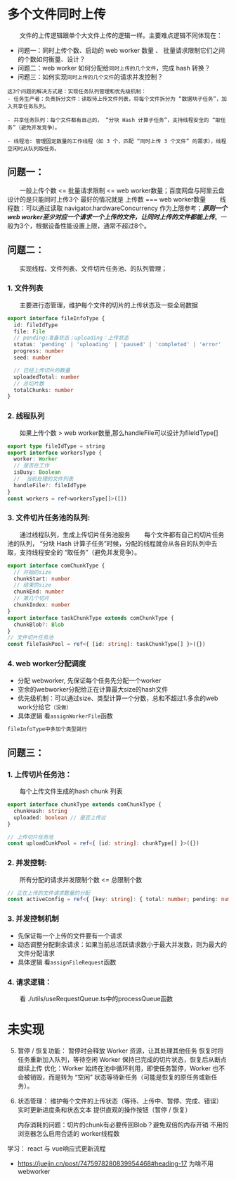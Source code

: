 # 多个文件同时上传

&emsp;&emsp;文件的上传逻辑跟单个大文件上传的逻辑一样。主要难点逻辑不同体现在：

- 问题一：同时上传个数、启动的 web worker 数量 、 批量请求限制它们之间的个数如何衡量、设计？
- 问题二：web worker 如何分配给`同时上传的几个文件`，完成 hash 转换？
- 问题三：如何实现`同时上传的几个文件`的请求并发控制？

```
这3个问题的解决方式是：实现任务队列管理和优先级机制：
- 任务生产者：负责拆分文件：读取待上传文件列表，将每个文件拆分为 “数据块子任务”，加入共享任务队列。

- 共享任务队列：每个文件都有自己的， “分块 Hash 计算子任务”，支持线程安全的 “取任务”（避免并发竞争）。

- 线程池: 管理固定数量的工作线程（如 3 个，匹配 “同时上传 3 个文件” 的需求），线程空闲时从队列取任务。

```

## 问题一：

&emsp;&emsp;一般上传个数 <= 批量请求限制 <= web worker数量；百度网盘与阿里云盘设计的是只能同时上传3个
最好的情况就是 上传数 === web worker数量
&emsp;&emsp;线程数：可以通过读取 navigator.hardwareConcurrency 作为上限参考；**_原则一个web worker至少对应一个请求一个上传的文件，让同时上传的文件都能上传_**。一般为3个，根据设备性能设置上限，通常不超过8个。

## 问题二：

&emsp;&emsp;实现线程、文件列表、文件切片任务池、的队列管理；

### 1. 文件列表

&emsp;&emsp;主要进行态管理，维护每个文件的切片的上传状态及一些全局数据

```ts
export interface fileInfoType {
  id: fileIdType
  file: File
  // pending:准备状态；uploading：上传状态
  status: 'pending' | 'uploading' | 'paused' | 'completed' | 'error'
  progress: number
  seed: number

  // 已经上传切片的数量
  uploadedTotal: number
  // 总切片数
  totalChunks: number
}
```

### 2. 线程队列

&emsp;&emsp;如果上传个数 > web worker数量,那么handleFile可以设计为fileIdType[]

```ts
export type fileIdType = string
export interface workersType {
  worker: Worker
  // 是否在工作
  isBusy: Boolean
  //  当前处理的文件列表
  handleFile?: fileIdType
}
const workers = ref<workersType[]>([])
```

### 3. 文件切片任务池的队列:

&emsp;&emsp;通过线程队列，生成上传切片任务池服务
&emsp;&emsp;每个文件都有自己的切片任务池的队列， “分块 Hash 计算子任务”时候，分配的线程就会从各自的队列中去取，支持线程安全的 “取任务”（避免并发竞争）。

```ts
export interface comChunkType {
  // 开始的size
  chunkStart: number
  // 结束的size
  chunkEnd: number
  // 第几个切片
  chunkIndex: number
}
export interface taskChunkType extends comChunkType {
  chunkBlob?: Blob
}
// 文件切片任务池
const fileTaskPool = ref<{ [id: string]: taskChunkType[] }>({})
```

### 4. web worker分配调度

- 分配 webworker, 先保证每个任务先分配一个worker
- 空余的webworker分配给正在计算最大size的hash文件
- 优先级机制：可以通过size、类型计算一个分数，总和不超过1.多余的web work分给它`（没做）`
- 具体逻辑 看`assignWorkerFile`函数

```ts
fileInfoType中多加个类型就行
```

## 问题三：

### 1. 上传切片任务池：

&emsp;&emsp;每个上传文件生成的hash chunk 列表

```ts
export interface chunkType extends comChunkType {
  chunkHash: string
  uploaded: boolean // 是否上传过
}

// 上传切片任务池
const uploadCunkPool = ref<{ [id: string]: chunkType[] }>({})
```

### 2. 并发控制:

&emsp;&emsp;所有分配的请求并发限制个数 <= 总限制个数

```ts
// 正在上传的文件请求数量的分配
const activeConfig = ref<{ [key: string]: { total: number; pending: number } }>({})
```

### 3. 并发控制机制

- 先保证每一个上传的文件要有一个请求
- 动态调整分配剩余请求：如果当前总活跃请求数小于最大并发数，则为最大的文件分配请求
- 具体逻辑 看`assignFileRequest`函数

### 4. 请求逻辑：

&emsp;&emsp;看 ./utils/useRequestQueue.ts中的processQueue函数

# 未实现

5. 暂停 / 恢复功能：
   暂停时会释放 Worker 资源，让其处理其他任务
   恢复时将任务重新加入队列，等待空闲 Worker
   保持已完成的切片状态，恢复后从断点继续上传
   优化：Worker 始终在池中循环利用，即使任务暂停，Worker 也不会被销毁，而是转为 “空闲” 状态等待新任务（可能是恢复的原任务或新任务）。
6. 状态管理：
   维护每个文件的上传状态（等待、上传中、暂停、完成、错误）
   实时更新进度条和状态文本
   提供直观的操作按钮（暂停 / 恢复）

   内存消耗的问题：切片的chunk有必要传回Blob？避免双倍的内存开销
   不用的浏览器怎么启用合适的 worker线程数

学习： react 与 vue响应式更新流程

- https://juejin.cn/post/7475978280839954468#heading-17
  为啥不用webworker

